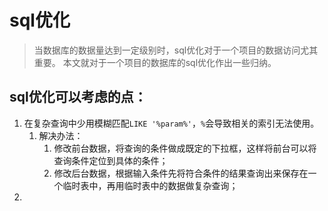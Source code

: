 # sql优化 #
> 当数据库的数据量达到一定级别时，sql优化对于一个项目的数据访问尤其重要。
> 本文就对于一个项目的数据库的sql优化作出一些归纳。

<!--more-->

## sql优化可以考虑的点： ##
1. 在复杂查询中少用模糊匹配`LIKE '%param%'`，`%`会导致相关的索引无法使用。
	1. 解决办法：
		1. 修改前台数据，将查询的条件做成既定的下拉框，这样将前台可以将查询条件定位到具体的条件；
		2. 修改后台数据，根据输入条件先将符合条件的结果查询出来保存在一个临时表中，再用临时表中的数据做复杂查询；
3. 